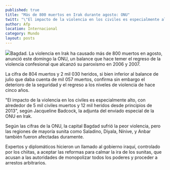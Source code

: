 ```yaml
---
published: true
title: "Más de 800 muertos en Irak durante agosto: ONU"
twitt: "\"El impacto de la violencia en los civiles es especialmente alto, con alrededor de 5 mil civiles muertos y 12 mil heridos desde principios de 2013\", informó Jacqueline Badcock, adjunta del enviado especial de Naciones Unidas en Irak."
author: Afp
location: Internacional
category: Mundo
layout: posts
---
```


![](http://i.imgur.com/Tt02cy4m.jpg)Bagdad. La violencia en Irak ha causado más de 800 muertos en agosto, anunció este domingo la ONU, un balance que hace temer el regreso de la violencia confesional que alcanzó su paroxismo en 2006 y 2007.

La cifra de 804 muertos y 2 mil 030 heridos, si bien inferior al balance de julio que daba cuenta de mil 057 muertos, confirma sin embargo el deterioro de la seguridad y el regreso a los niveles de violencia de hace cinco años.

"El impacto de la violencia en los civiles es especialmente alto, con alrededor de 5 mil civiles muertos y 12 mil heridos desde principios de 2013", según Jacqueline Badcock, la adjunta del enviado especial de la ONU en Irak.

Según las cifras de la ONU, la capital Bagdad sufrió la peor violencia, pero las regiones de mayoría sunita como Saladino, Diyala, Nínive, y Anbar también fueron afectadas duramente.

Expertos y diplomáticos hicieron un llamado al gobierno iraquí, controlado por los chiitas, a aceptar las reformas para calmar la ira de los sunitas, que acusan a las autoridades de monopolizar todos los poderes y proceder a arrestos arbitrarios.

